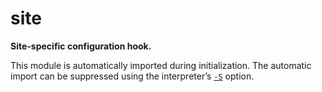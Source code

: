# site

**Site-specific configuration hook.**

This module is automatically imported during initialization. The automatic import can be suppressed using the interpreter’s [`-S`](/cli/Miscellaneous/S.md) option.